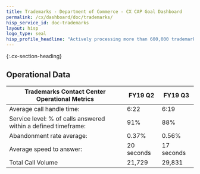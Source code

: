 ```yaml
---
title: Trademarks - Department of Commerce - CX CAP Goal Dashboard
permalink: /cx/dashboard/doc/trademarks/
hisp_service_id: doc-trademarks
layout: hisp
logo_type: seal
hisp_profile_headline: "Actively processing more than 600,000 trademark applications"
---
```


{:.cx-section-heading}
## Operational Data


| Trademarks Contact Center Operational Metrics                  | FY19 Q2    | FY19 Q3    |
|----------------------------------------------------------------|------------|------------|
| Average call handle time:                                      | 6:22       | 6:19       |
| Service level: % of calls answered within a defined timeframe: | 91%        | 88%        |
| Abandonment rate average:                                      | 0.37%      | 0.56%      |
| Average speed to answer:                                       | 20 seconds | 17 seconds |
| Total Call Volume                                              | 21,729     | 29,831     |
